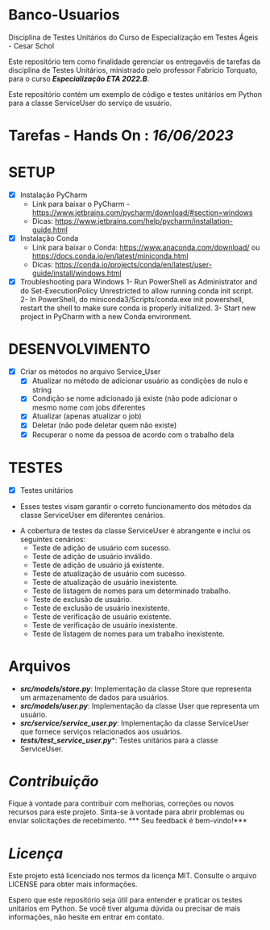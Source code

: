# Banco-Usuarios
Disciplina de Testes Unitários do Curso de Especialização em Testes Ágeis - Cesar Schol

Este repositório tem como finalidade gerenciar os entregavéis de tarefas da disciplina de Testes Unitários, ministrado pelo professor Fabricio Torquato, para o curso ***Especialização ETA 2022.B***.

Este repositório contém um exemplo de código e testes unitários em Python para a classe ServiceUser do serviço de usuário.

# Tarefas - Hands On : ***16/06/2023***
# SETUP
- [x] Instalação PyCharm 
    - Link para baixar o PyCharm - https://www.jetbrains.com/pycharm/download/#section=windows
    - Dicas: https://www.jetbrains.com/help/pycharm/installation-guide.html
- [x] Instalação Conda
    - Link para baixar o Conda:  https://www.anaconda.com/download/ ou https://docs.conda.io/en/latest/miniconda.html
    - Dicas: https://conda.io/projects/conda/en/latest/user-guide/install/windows.html
- [x] Troubleshooting para Windows
    1- Run PowerShell as Administrator and do Set-ExecutionPolicy Unrestricted to allow running conda init script. 
    2- In PowerShell, do miniconda3/Scripts/conda.exe init powershell, restart the shell to make sure conda is properly initialized. 
    3- Start new project in PyCharm with a new Conda environment.

# DESENVOLVIMENTO
- [x] Criar os métodos no arquivo Service_User 
  - [x] Atualizar no método de adicionar usuário as condições de nulo e string
  - [x] Condição se nome adicionado já existe (não pode adicionar o mesmo nome com jobs diferentes
  - [x] Atualizar (apenas atualizar o job)
  - [x] Deletar (não pode deletar quem não existe)
  - [x] Recuperar o nome da pessoa de acordo com o trabalho dela

# TESTES
- [x] Testes unitários
* Esses testes visam garantir o correto funcionamento dos métodos da classe ServiceUser em diferentes cenários.
- A cobertura de testes da classe ServiceUser é abrangente e inclui os seguintes cenários:
    * Teste de adição de usuário com sucesso.
    * Teste de adição de usuário inválido.
    * Teste de adição de usuário já existente.
    * Teste de atualização de usuário com sucesso.
    * Teste de atualização de usuário inexistente.
    * Teste de listagem de nomes para um determinado trabalho.
    * Teste de exclusão de usuário.
    * Teste de exclusão de usuário inexistente.
    * Teste de verificação de usuário existente.
    * Teste de verificação de usuário inexistente.
    * Teste de listagem de nomes para um trabalho inexistente.
 
# Arquivos
- ***src/models/store.py***: Implementação da classe Store que representa um armazenamento de dados para usuários.
- ***src/models/user.py***: Implementação da classe User que representa um usuário.
- ***src/service/service_user.py***: Implementação da classe ServiceUser que fornece serviços relacionados aos usuários.
- ***tests/test_service_user.py****: Testes unitários para a classe ServiceUser.

# ***Contribuição***
Fique à vontade para contribuir com melhorias, correções ou novos recursos para este projeto. Sinta-se à vontade para abrir problemas ou enviar solicitações de recebimento. *** Seu feedback é bem-vindo!***

# ***Licença***
Este projeto está licenciado nos termos da licença MIT. Consulte o arquivo LICENSE para obter mais informações.

Espero que este repositório seja útil para entender e praticar os testes unitários em Python. Se você tiver alguma dúvida ou precisar de mais informações, não hesite em entrar em contato.
